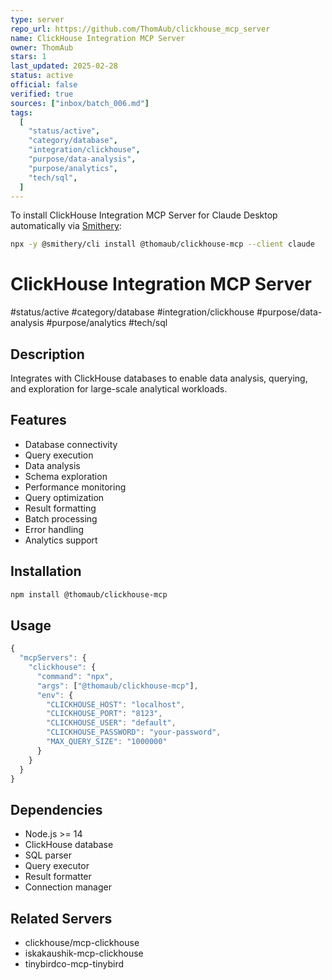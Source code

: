 ```yaml
---
type: server
repo_url: https://github.com/ThomAub/clickhouse_mcp_server
name: ClickHouse Integration MCP Server
owner: ThomAub
stars: 1
last_updated: 2025-02-28
status: active
official: false
verified: true
sources: ["inbox/batch_006.md"]
tags:
  [
    "status/active",
    "category/database",
    "integration/clickhouse",
    "purpose/data-analysis",
    "purpose/analytics",
    "tech/sql",
  ]
---
```


To install ClickHouse Integration MCP Server for Claude Desktop automatically via [Smithery](https://smithery.ai/server/@thomaub/clickhouse-mcp):

```bash
npx -y @smithery/cli install @thomaub/clickhouse-mcp --client claude
```

# ClickHouse Integration MCP Server

#status/active #category/database #integration/clickhouse #purpose/data-analysis #purpose/analytics #tech/sql

## Description

Integrates with ClickHouse databases to enable data analysis, querying, and exploration for large-scale analytical workloads.

## Features

- Database connectivity
- Query execution
- Data analysis
- Schema exploration
- Performance monitoring
- Query optimization
- Result formatting
- Batch processing
- Error handling
- Analytics support

## Installation

```bash
npm install @thomaub/clickhouse-mcp
```

## Usage

```javascript
{
  "mcpServers": {
    "clickhouse": {
      "command": "npx",
      "args": ["@thomaub/clickhouse-mcp"],
      "env": {
        "CLICKHOUSE_HOST": "localhost",
        "CLICKHOUSE_PORT": "8123",
        "CLICKHOUSE_USER": "default",
        "CLICKHOUSE_PASSWORD": "your-password",
        "MAX_QUERY_SIZE": "1000000"
      }
    }
  }
}
```

## Dependencies

- Node.js >= 14
- ClickHouse database
- SQL parser
- Query executor
- Result formatter
- Connection manager

## Related Servers

- clickhouse/mcp-clickhouse
- iskakaushik-mcp-clickhouse
- tinybirdco-mcp-tinybird
